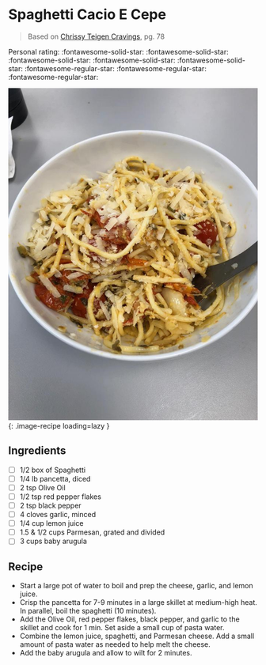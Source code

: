 <!-- Needs Manual Review -->

# Spaghetti Cacio E Cepe

> Based on [Chrissy Teigen Cravings], pg. 78

  [Chrissy Teigen Cravings]: https://www.penguinrandomhouse.com/books/252973/cravings-by-chrissy-teigen-with-adeena-sussman/

<!-- {cts} rating=2; (User can specify rating on scale of 1-5) -->

Personal rating: :fontawesome-solid-star: :fontawesome-solid-star: :fontawesome-solid-star: :fontawesome-solid-star: :fontawesome-solid-star: :fontawesome-regular-star: :fontawesome-regular-star: :fontawesome-regular-star:

<!-- {cte} -->

<!-- {cts} name_image=spaghetti_cacio_e_cepe.jpg; (User can specify image name) -->

![spaghetti_cacio_e_cepe.jpg](./spaghetti_cacio_e_cepe.jpg){: .image-recipe loading=lazy }

<!-- {cte} -->

## Ingredients

* [ ] 1/2 box of Spaghetti
* [ ] 1/4 lb pancetta, diced
* [ ] 2 tsp Olive Oil
* [ ] 1/2 tsp red pepper flakes
* [ ] 2 tsp black pepper
* [ ] 4 cloves garlic, minced
* [ ] 1/4 cup lemon juice
* [ ] 1.5 & 1/2 cups Parmesan, grated and divided
* [ ] 3 cups baby arugula

## Recipe

* Start a large pot of water to boil and prep the cheese, garlic, and lemon juice.
* Crisp the pancetta for 7-9 minutes in a large skillet at medium-high heat. In parallel, boil the spaghetti (10 minutes).
* Add the Olive Oil, red pepper flakes, black pepper, and garlic to the skillet and cook for 1 min. Set aside a small cup of pasta water.
* Combine the lemon juice, spaghetti, and Parmesan cheese. Add a small amount of pasta water as needed to help melt the cheese.
* Add the baby arugula and allow to wilt for 2 minutes.
